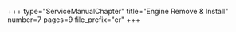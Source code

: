 +++
type="ServiceManualChapter"
title="Engine Remove & Install"
number=7
pages=9
file_prefix="er"
+++

